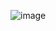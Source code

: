 ![image](https://user-images.githubusercontent.com/59744515/193131677-4d58b86a-3ab2-4b4f-937c-c6a8a6042aa6.png)
